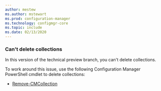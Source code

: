 ```yaml
---
author: mestew
ms.author: mstewart
ms.prod: configuration-manager
ms.technology: configmgr-core
ms.topic: include
ms.date: 02/13/2020
---
```


### <a name="ki_coll"></a> Can't delete collections

<!--6245446-->
In this version of the technical preview branch, you can't delete collections.

To work around this issue, use the following Configuration Manager PowerShell cmdlet to delete collections:

- [Remove-CMCollection](https://docs.microsoft.com/powershell/module/configurationmanager/remove-cmcollection?view=sccm-ps)
